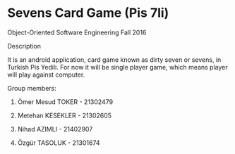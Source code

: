 # Sevens Card Game (Pis 7li)

Object-Oriented Software Engineering Fall 2016

Description

  It is an android application, card game known as dirty seven or sevens, in Turkish Pis Yedili. For now it will be single player game, which means player will play against computer.

Group members:

1) Ömer Mesud TOKER - 21302479

2) Metehan KESEKLER - 21302605

3) Nihad AZIMLI - 21402907

4) Özgür TASOLUK - 21301674
